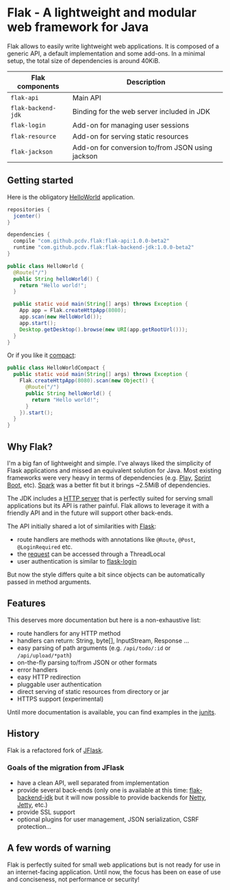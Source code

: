 # Flak - A lightweight and modular web framework for Java

Flak allows to easily write lightweight web applications. It is composed
of a generic API, a default implementation and some add-ons. In a minimal 
setup, the total size of dependencies is around 40KiB.

Flak components    | Description
------------------ | -----------
`flak-api`         | Main API
`flak-backend-jdk` | Binding for the web server included in JDK
`flak-login`       | Add-on for managing user sessions
`flak-resource`    | Add-on for serving static resources
`flak-jackson`     | Add-on for conversion to/from JSON using jackson

## Getting started

Here is the obligatory
 [HelloWorld](https://github.com/pcdv/flak/blob/master/flak-examples/src/main/java/flak/examples/HelloWorld.java) application.

```groovy
repositories {
  jcenter()
}

dependencies {
  compile "com.github.pcdv.flak:flak-api:1.0.0-beta2"
  runtime "com.github.pcdv.flak:flak-backend-jdk:1.0.0-beta2"
}
```

```java
public class HelloWorld {
  @Route("/")
  public String helloWorld() {
    return "Hello world!";
  }

  public static void main(String[] args) throws Exception {
    App app = Flak.createHttpApp(8080);
    app.scan(new HelloWorld());
    app.start();
    Desktop.getDesktop().browse(new URI(app.getRootUrl()));
  }
}
```

Or if you like it 
[compact](https://github.com/pcdv/flak/blob/master/flak-examples/src/main/java/flak/examples/HelloWorldCompact.java):
```java
public class HelloWorldCompact {
  public static void main(String[] args) throws Exception {
    Flak.createHttpApp(8080).scan(new Object() {
      @Route("/")
      public String helloWorld() {
        return "Hello world!";
      }
    }).start();
  }
}
```

## Why Flak?

I'm a big fan of lightweight and simple. I've always liked the simplicity
of Flask applications and missed an equivalent solution for Java. Most existing
frameworks were very heavy in terms of dependencies 
(e.g. [Play](https://www.playframework.com/), 
[Sprint Boot](https://projects.spring.io/spring-boot/), etc). 
[Spark](http://sparkjava.com/) was a better fit but it brings ~2.5MiB of
dependencies.

The JDK includes a [HTTP server](
http://docs.oracle.com/javase/7/docs/jre/api/net/httpserver/spec/com/sun/net/httpserver/package-summary.html
)
that is perfectly suited for serving small applications but its API is rather 
painful. Flak allows to leverage it with a friendly API and in the future will
support other back-ends.


The API initially shared a lot of similarities with [Flask](http://flask.pocoo.org/):
 * route handlers are methods with annotations like `@Route`, `@Post`, 
 `@LoginRequired` etc.
 * the [request](https://github.com/pcdv/flak/blob/master/flak-api/src/main/java/flak/Request.java)
 can be accessed through a ThreadLocal
 * user authentication is similar to [flask-login](https://flask-login.readthedocs.io/en/latest/) 

But now the style differs quite a bit since objects can be automatically
passed in method arguments.

## Features

This deserves more documentation but here is a non-exhaustive list:
 * route handlers for any HTTP method
 * handlers can return: String, byte[], InputStream, Response ...
 * easy parsing of path arguments (e.g. `/api/todo/:id` or `/api/upload/*path`)
 * on-the-fly parsing to/from JSON or other formats
 * error handlers
 * easy HTTP redirection
 * pluggable user authentication
 * direct serving of static resources from directory or jar
 * HTTPS support (experimental)

Until more documentation is available, you can find examples in the 
[junits](https://github.com/pcdv/flak/tree/master/flak-tests/src/test/java/flask/test).


## History

Flak is a refactored fork of [JFlask](https://github.com/pcdv/jflask).

### Goals of the migration from JFlask
 * have a clean API, well separated from implementation
 * provide several back-ends (only one is available at this time: 
 [flak-backend-jdk](https://github.com/pcdv/flak/tree/master/flak-backend-jdk) but it will
 now possible to provide backends for [Netty](https://netty.io/), 
 [Jetty](https://www.eclipse.org/jetty/), etc.)
 * provide SSL support
 * optional plugins for user management, JSON serialization, CSRF protection...
 
 ## A few words of warning
 
 Flak is perfectly suited for small web applications but is not ready for use
 in an internet-facing application. Until now, the focus has been on ease of 
 use and conciseness, not performance or security!
 